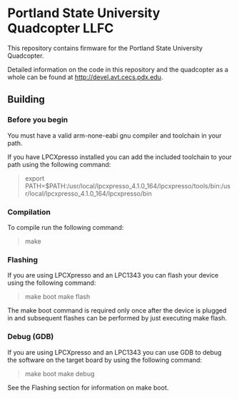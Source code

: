 Portland State University Quadcopter LLFC
=========================================

This repository contains firmware for the Portland State University Quadcopter.

Detailed information on the code in this repository and the quadcopter as a whole can be found at http://devel.avt.cecs.pdx.edu.


Building
--------

### Before you begin
You must have a valid arm-none-eabi gnu compiler and toolchain in your path.

If you have LPCXpresso installed you can add the included toolchain to your
path using the following command:
> export PATH=$PATH:/usr/local/lpcxpresso_4.1.0_164/lpcxpresso/tools/bin:/usr/local/lpcxpresso_4.1.0_164/lpcxpresso/bin

### Compilation
To compile run the following command:

> make

### Flashing
If you are using LPCXpresso and an LPC1343 you can flash your device using the
following command:

> make boot
> make flash

The make boot command is required only once after the device is plugged in and
subsequent flashes can be performed by just executing make flash.

### Debug (GDB)
If you are using LPCXpresso and an LPC1343 you can use GDB to debug the
software on the target board by using the following command:

> make boot
> make debug

See the Flashing section for information on make boot.

